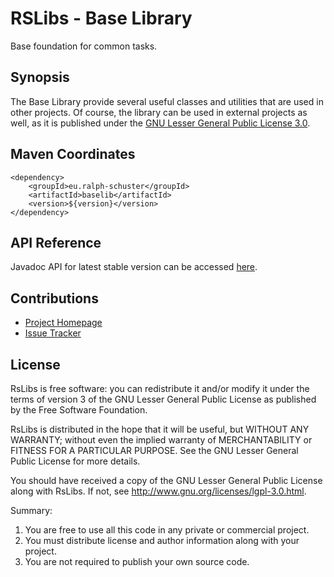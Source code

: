 # RSLibs - Base Library
Base foundation for common tasks.

## Synopsis
The Base Library provide several useful classes and utilities that are used in other projects. 
Of course, the library can be used in external projects as well, as it is published under the 
[GNU Lesser General Public License 3.0](http://www.gnu.org/licenses/lgpl-3.0.html).

## Maven Coordinates

```
<dependency>
	<groupId>eu.ralph-schuster</groupId>
	<artifactId>baselib</artifactId>
	<version>${version}</version>
</dependency>
```

## API Reference

Javadoc API for latest stable version can be accessed [here](https://www.javadoc.io/doc/eu.ralph-schuster/baselib).

## Contributions

 * [Project Homepage](https://github.com/technicalguru/rslibs/baselib)
 * [Issue Tracker](https://github.com/technicalguru/rslibs/issues)
 
## License

RsLibs is free software: you can redistribute it and/or modify it under the terms of version 3 of the GNU 
Lesser General Public  License as published by the Free Software Foundation.

RsLibs is distributed in the hope that it will be useful, but WITHOUT ANY WARRANTY; without even the implied 
warranty of MERCHANTABILITY or FITNESS FOR A PARTICULAR PURPOSE.  See the GNU Lesser General Public 
License for more details.

You should have received a copy of the GNU Lesser General Public License along with RsLibs.  If not, see 
<http://www.gnu.org/licenses/lgpl-3.0.html>.

Summary:
 1. You are free to use all this code in any private or commercial project. 
 2. You must distribute license and author information along with your project.
 3. You are not required to publish your own source code.


         